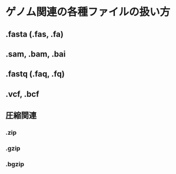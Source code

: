 # ゲノム関連の各種ファイルの扱い方

## .fasta (.fas, .fa)
## .sam, .bam, .bai
## .fastq (.faq, .fq)
## .vcf, .bcf

## 圧縮関連
### .zip
### .gzip
### .bgzip
